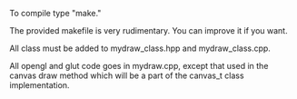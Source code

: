 To compile type "make."

The provided makefile is very rudimentary. You can improve it if you want.

All class must be added to mydraw_class.hpp and mydraw_class.cpp.

All opengl and glut code goes in mydraw.cpp, except that used in the canvas draw method which will be a part of the canvas_t class implementation.
